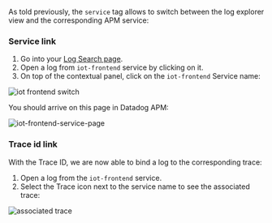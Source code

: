 As told previously, the `service` tag allows to switch between the log explorer view and the corresponding APM service:

### Service link

1. Go into your [Log Search page](https://app.datadoghq.com/logs).
2. Open a log from `iot-frontend` service by clicking on it.
3. On top of the contextual panel, click on the `iot-frontend` Service name:

![iot frontend switch ](https://raw.githubusercontent.com/l0k0ms/workshops/master/log-workshop/images/iot_frontend_switch.png)

You should arrive on this page in Datadog APM:

![iot-frontend-service-page](https://raw.githubusercontent.com/l0k0ms/workshops/master/log-workshop/images/iot-frontend_service_page.png)

### Trace id link

With the Trace ID, we are now able to bind a log to the corresponding trace:

1. Open a log from the `iot-frontend` service.
2. Select the Trace icon next to the service name to see the associated trace:

![associated trace](https://raw.githubusercontent.com/l0k0ms/workshops/master/log-workshop/images/associated_trace.png)

